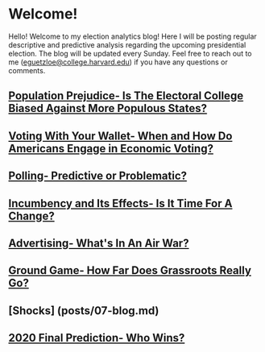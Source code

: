 # Welcome!

Hello! Welcome to my election analytics blog! Here I will be posting regular descriptive and predictive analysis regarding the upcoming presidential election. The blog will be updated every Sunday. Feel free to reach out to me (eguetzloe@college.harvard.edu) if you have any questions or comments.

## [Population Prejudice- Is The Electoral College Biased Against More Populous States?](posts/01-blog.md)

## [Voting With Your Wallet- When and How Do Americans Engage in Economic Voting?](posts/02-blog.md)

## [Polling- Predictive or Problematic?](posts/03-blog.md)

## [Incumbency and Its Effects- Is It Time For A Change?](posts/04-blog.md)

## [Advertising- What's In An Air War?](posts/05-blog.md)

## [Ground Game- How Far Does Grassroots Really Go?](posts/06-blog.md)

## [Shocks] (posts/07-blog.md)

## [2020 Final Prediction- Who Wins?](posts/08-blog.md)
